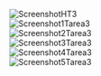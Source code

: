 ![ScreenshotHT3](https://github.com/Bmontepeque11/IPC1-201700375/blob/master/TAREA/TAREA%203/IMAGENES/Tarea3IPC1Junio2020%20EstadoInicial.JPG) <br/>
![Screenshot1Tarea3](https://github.com/Bmontepeque11/IPC1-201700375/blob/master/TAREA/TAREA%203/IMAGENES/Tarea3IPC1Junio2020%20Screen1.JPG) <br/>
![Screenshot2Tarea3](https://github.com/Bmontepeque11/IPC1-201700375/blob/master/TAREA/TAREA%203/IMAGENES/Tarea3IPC1Junio2020%20Screen2.JPG) <br/>
![Screenshot3Tarea3](https://github.com/Bmontepeque11/IPC1-201700375/blob/master/TAREA/TAREA%203/IMAGENES/Tarea3IPC1Junio2020%20Screen3.JPG) <br/>
![Screenshot4Tarea3](https://github.com/Bmontepeque11/IPC1-201700375/blob/master/TAREA/TAREA%203/IMAGENES/Tarea3IPC1Junio2020%20Screen4.JPG) <br/>
![Screenshot5Tarea3](https://github.com/Bmontepeque11/IPC1-201700375/blob/master/TAREA/TAREA%203/IMAGENES/Tarea3IPC1Junio2020%20Screen5.JPG)
